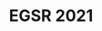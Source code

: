---
permalink: /
layout: egsr-plain
title: "EGSR 2021"
year: 2021
# image: TODO teaser image
#     feature: img/2020/teaser/egsr_2020_teaser.png
#     credit: <a href =https://www.imperial.ac.uk> Imperial College London</a> and <a href =https://www.ucl.ac.uk> University College London</a>
---